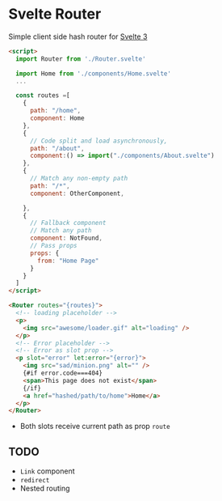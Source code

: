 # Svelte Router

Simple client side hash router for [Svelte 3](https://v3.svelte.technology)

```html
<script>
  import Router from './Router.svelte'

  import Home from './components/Home.svelte'
  ...

  const routes =[
    {
      path: "/home",
      component: Home
    },
    {
      // Code split and load asynchronously,
      path: "/about",
      component:() => import("./components/About.svelte")
    },
    {
      // Match any non-empty path
      path: "/*",
      component: OtherComponent,

    },
    {
      // Fallback component
      // Match any path
      component: NotFound,
      // Pass props
      props: {
        from: "Home Page"
      }
    }
  ]
</script>

<Router routes="{routes}">
  <!-- loading placeholder -->
  <p>
    <img src="awesome/loader.gif" alt="loading" />
  </p>
  <!-- Error placeholder -->
  <!-- Error as slot prop -->
  <p slot="error" let:error="{error}">
    <img src="sad/minion.png" alt="" />
    {#if error.code===404}
    <span>This page does not exist</span>
    {/if}
    <a href="hashed/path/to/home">Home</a>
  </p>
</Router>
```

- Both slots receive current path as prop `route`

## TODO

- `Link` component
- `redirect`
- Nested routing
